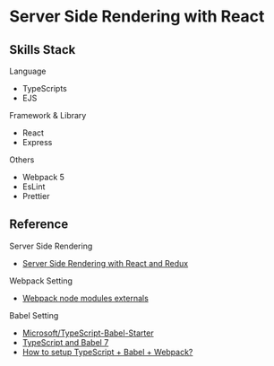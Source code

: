 # Server Side Rendering with React

## Skills Stack

Language

-   TypeScripts
-   EJS

Framework & Library

-   React
-   Express

Others

-   Webpack 5
-   EsLint
-   Prettier

## Reference

Server Side Rendering

-   [Server Side Rendering with React and Redux](https://www.udemy.com/course/server-side-rendering-with-react-and-redux/)

Webpack Setting

-   [Webpack node modules externals](https://github.com/liady/webpack-node-externals)

Babel Setting

-   [Microsoft/TypeScript-Babel-Starter](https://github.com/microsoft/TypeScript-Babel-Starter)
-   [TypeScript and Babel 7](https://devblogs.microsoft.com/typescript/typescript-and-babel-7/)
-   [How to setup TypeScript + Babel + Webpack?](https://stackoverflow.com/questions/38320220/how-to-setup-typescript-babel-webpack)
